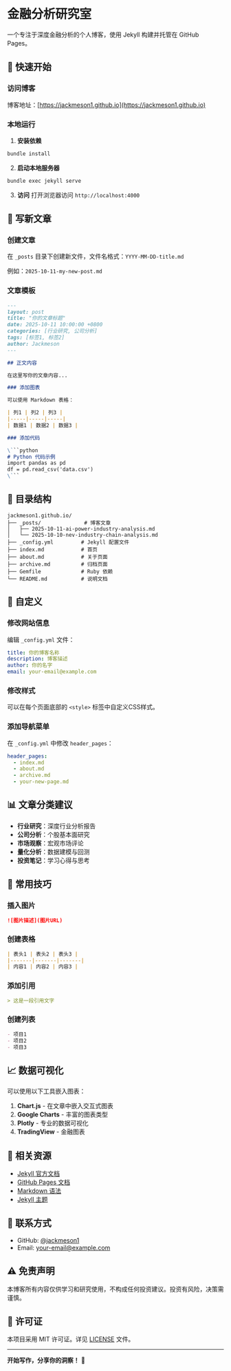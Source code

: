 # 金融分析研究室

一个专注于深度金融分析的个人博客，使用 Jekyll 构建并托管在 GitHub Pages。

## 🚀 快速开始

### 访问博客
博客地址：[https://jackmeson1.github.io](https://jackmeson1.github.io)

### 本地运行

1. **安装依赖**
```bash
bundle install
```

2. **启动本地服务器**
```bash
bundle exec jekyll serve
```

3. **访问**
打开浏览器访问 `http://localhost:4000`

## 📝 写新文章

### 创建文章

在 `_posts` 目录下创建新文件，文件名格式：`YYYY-MM-DD-title.md`

例如：`2025-10-11-my-new-post.md`

### 文章模板

```markdown
---
layout: post
title: "你的文章标题"
date: 2025-10-11 10:00:00 +0800
categories: [行业研究, 公司分析]
tags: [标签1, 标签2]
author: Jackmeson
---

## 正文内容

在这里写你的文章内容...

### 添加图表

可以使用 Markdown 表格：

| 列1 | 列2 | 列3 |
|-----|-----|-----|
| 数据1 | 数据2 | 数据3 |

### 添加代码

\```python
# Python 代码示例
import pandas as pd
df = pd.read_csv('data.csv')
\```
```

## 📂 目录结构

```
jackmeson1.github.io/
├── _posts/              # 博客文章
│   ├── 2025-10-11-ai-power-industry-analysis.md
│   └── 2025-10-10-nev-industry-chain-analysis.md
├── _config.yml         # Jekyll 配置文件
├── index.md            # 首页
├── about.md            # 关于页面
├── archive.md          # 归档页面
├── Gemfile             # Ruby 依赖
└── README.md           # 说明文档
```

## 🎨 自定义

### 修改网站信息

编辑 `_config.yml` 文件：

```yaml
title: 你的博客名称
description: 博客描述
author: 你的名字
email: your-email@example.com
```

### 修改样式

可以在每个页面底部的 `<style>` 标签中自定义CSS样式。

### 添加导航菜单

在 `_config.yml` 中修改 `header_pages`：

```yaml
header_pages:
  - index.md
  - about.md
  - archive.md
  - your-new-page.md
```

## 📊 文章分类建议

- **行业研究**：深度行业分析报告
- **公司分析**：个股基本面研究
- **市场观察**：宏观市场评论
- **量化分析**：数据建模与回测
- **投资笔记**：学习心得与思考

## 🔧 常用技巧

### 插入图片

```markdown
![图片描述](图片URL)
```

### 创建表格

```markdown
| 表头1 | 表头2 | 表头3 |
|-------|-------|-------|
| 内容1 | 内容2 | 内容3 |
```

### 添加引用

```markdown
> 这是一段引用文字
```

### 创建列表

```markdown
- 项目1
- 项目2
- 项目3
```

## 📈 数据可视化

可以使用以下工具嵌入图表：

1. **Chart.js** - 在文章中嵌入交互式图表
2. **Google Charts** - 丰富的图表类型
3. **Plotly** - 专业的数据可视化
4. **TradingView** - 金融图表

## 🔗 相关资源

- [Jekyll 官方文档](https://jekyllrb.com/docs/)
- [GitHub Pages 文档](https://docs.github.com/en/pages)
- [Markdown 语法](https://www.markdownguide.org/basic-syntax/)
- [Jekyll 主题](https://jekyllthemes.io/)

## 📮 联系方式

- GitHub: [@jackmeson1](https://github.com/jackmeson1)
- Email: your-email@example.com

## ⚠️ 免责声明

本博客所有内容仅供学习和研究使用，不构成任何投资建议。投资有风险，决策需谨慎。

## 📄 许可证

本项目采用 MIT 许可证。详见 [LICENSE](LICENSE) 文件。

---

**开始写作，分享你的洞察！** 🚀
